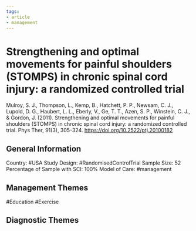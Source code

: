 ```yaml
---
tags:
- article
- management
---
```


# Strengthening and optimal movements for painful shoulders (STOMPS) in chronic spinal cord injury: a randomized controlled trial
Mulroy, S. J., Thompson, L., Kemp, B., Hatchett, P. P., Newsam, C. J., Lupold, D. G., Haubert, L. L., Eberly, V., Ge, T. T., Azen, S. P., Winstein, C. J., & Gordon, J. (2011). Strengthening and optimal movements for painful shoulders (STOMPS) in chronic spinal cord injury: a randomized controlled trial. Phys Ther, 91(3), 305-324. https://doi.org/10.2522/ptj.20100182 

## General Information
Country: #USA 
Study Design: #RandomisedControlTrial 
Sample Size: 52
Percentage of Sample with SCI: 100%
Model of Care: #management 

## Management Themes
#Education #Exercise 

## Diagnostic Themes
